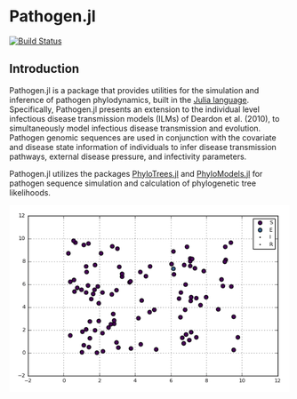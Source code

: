 # Pathogen.jl
[![Build Status](https://travis-ci.org/jangevaare/Pathogen.jl.svg?branch=master)](https://travis-ci.org/jangevaare/Pathogen.jl)

## Introduction

Pathogen.jl is a package that provides utilities for the simulation and inference of pathogen phylodynamics, built in the [Julia language](http://julialang.org). Specifically, Pathogen.jl presents an extension to the individual level infectious disease transmission models (ILMs) of Deardon et al. (2010), to simultaneously model infectious disease transmission and evolution. Pathogen genomic sequences are used in conjunction with the covariate and disease state information of individuals to infer disease transmission pathways, external disease pressure, and infectivity parameters.

Pathogen.jl utilizes the packages [PhyloTrees.jl](https://github.com/jangevaare/PhyloTrees.jl) and [PhyloModels.jl](https://github.com/jangevaare/PhyloModels.jl) for pathogen sequence simulation and calculation of phylogenetic tree likelihoods.


![Phylodynamic simulation](epianimation.gif?raw=true)
